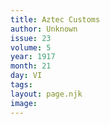 ```yaml
---
title: Aztec Customs
author: Unknown
issue: 23
volume: 5
year: 1917
month: 21
day: VI
tags:
layout: page.njk
image:
---
```


